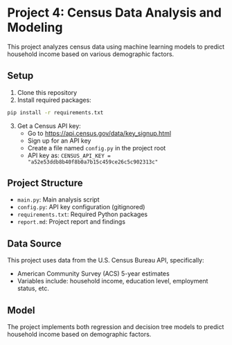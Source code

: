 # Project 4: Census Data Analysis and Modeling

This project analyzes census data using machine learning models to predict household income based on various demographic factors.

## Setup

1. Clone this repository
2. Install required packages:
```bash
pip install -r requirements.txt
```

3. Get a Census API key:
   - Go to https://api.census.gov/data/key_signup.html
   - Sign up for an API key
   - Create a file named `config.py` in the project root
   - API key as: `CENSUS_API_KEY = "a52e53ddb8b40f8b0a7b15c459ce26c5c902313c"`

## Project Structure

- `main.py`: Main analysis script
- `config.py`: API key configuration (gitignored)
- `requirements.txt`: Required Python packages
- `report.md`: Project report and findings

## Data Source

This project uses data from the U.S. Census Bureau API, specifically:
- American Community Survey (ACS) 5-year estimates
- Variables include: household income, education level, employment status, etc.

## Model

The project implements both regression and decision tree models to predict household income based on demographic factors. 
